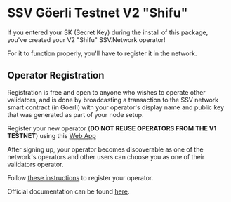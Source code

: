# SSV Göerli Testnet V2 "Shifu"

If you entered your SK (Secret Key) during the install of this package, you've created your V2 "Shifu" SSV.Network operator!

For it to function properly, you'll have to register it in the network.

## Operator Registration

Registration is free and open to anyone who wishes to operate other validators, and is done by broadcasting a transaction to the SSV network smart contract (in Goerli) with your operator's display name and public key that was generated as part of your node setup.

Register your new operator (**DO NOT REUSE OPERATORS FROM THE V1 TESTNET**) using this [Web App](https://app.ssv.network/join/operator/register)

After signing up, your operator becomes discoverable as one of the network's operators and other users can choose you as one of their validators operator.

Follow [these instructions](https://docs.ssv.network/run-a-node/operator-node/registration) to register your operator. 

Official documentation can be found [here](https://docs.ssv.network/learn/introduction).
